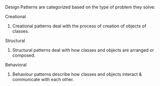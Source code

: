 Design Patterns are categorized based on the type of problem they solve:

Creational

1. Creational patterns deal with the process of creation of objects of classes.

Structural

1. Structural patterns deal with how classes and objects are arranged or composed.

Behavioral

1. Behaviour patterns describe how classes and objects interact & communicate with each other.
